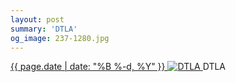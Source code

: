```yaml
---
layout: post
summary: 'DTLA'
og_image: 237-1280.jpg
---
```


<p>
 <time>
  <a href="/237">
   {{ page.date | date: "%B %-d, %Y" }}
  </a>
 </time>
 <a href="/237">
  <img alt="DTLA" data-taken="12/3/2013" sizes="(min-width: 700px) 50vw, calc(100vw - 2rem)" src="{{ site.assets_url }}/237-640.jpg" srcset="{{ site.assets_url }}/237-1280.jpg 1280w, {{ site.assets_url }}/237-960.jpg 960w, {{ site.assets_url }}/237-640.jpg 640w, {{ site.assets_url }}/237-320.jpg 320w"/>
 </a>
 <span>
  DTLA
 </span>
</p>
